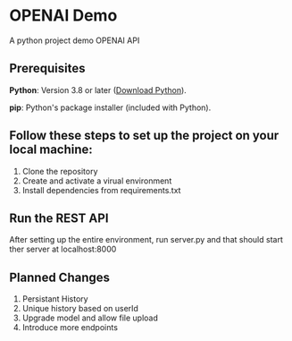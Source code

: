 
# OPENAI Demo

A python project demo OPENAI API

## Prerequisites

**Python**: Version 3.8 or later ([Download Python](https://www.python.org/downloads/)).

**pip**: Python's package installer (included with Python).

## Follow these steps to set up the project on your local machine:
1. Clone the repository 
2. Create and activate a virual environment
3. Install dependencies from requirements.txt

## Run the REST API
After setting up the entire environment, run server.py and that should start ther server at localhost:8000

## Planned Changes
1. Persistant History
2. Unique history based on userId
3. Upgrade model and allow file upload
4. Introduce more endpoints